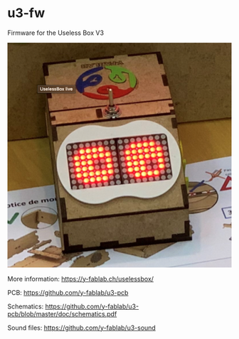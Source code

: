 # u3-fw

Firmware for the Useless Box V3

![pcb](https://raw.githubusercontent.com/y-fablab/u3-fw/master/images/useless-box-v3.png)

More information: https://y-fablab.ch/uselessbox/

PCB: https://github.com/y-fablab/u3-pcb

Schematics: https://github.com/y-fablab/u3-pcb/blob/master/doc/schematics.pdf

Sound files: https://github.com/y-fablab/u3-sound
